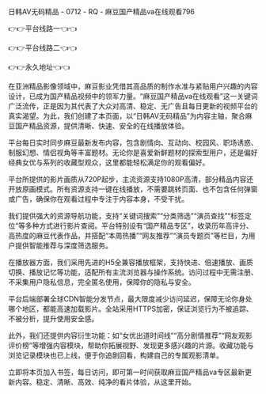 日韩AV无码精品 - 0712 - RQ - 麻豆国产精品va在线观看796

👉👉平台线路一👈👈

👉👉平台线路二👈👈

👉👉永久地址👈👈

在亚洲精品影像领域中，麻豆影业凭借其高品质的制作水准与紧贴用户兴趣的内容设计，已成为国产精品视频中的领军力量。“麻豆国产精品va在线观看”这一关键词广泛流传，正是因为其代表了大众对高清、稳定、无广告且每日更新的视频平台的真实渴望。为此，我们创建了本页面，以“日韩AV无码精品”为内容主轴，聚合麻豆国产精品资源，提供清晰、快速、安全的在线播放体验。

平台每日实时同步麻豆最新发布内容，包含剧情向、互动向、校园风、职场诱惑、制服幻想、情侣视角等丰富题材。无论你是喜爱新鲜题材的探索型用户，还是偏好经典女优与系列的收藏型观众，这里都能轻松满足你的观看偏好。

平台所提供的影片画质从720P起步，主流资源支持1080P高清，部分精品内容还开放原画模式。所有资源支持一键在线播放，不需要跳转页面、也不包含任何弹窗或广告，确保你在观看过程中专注于内容本身，不受干扰。

我们提供强大的资源导航功能，支持“关键词搜索”“分类筛选”“演员查找”“标签定位”等多种方式进行影片查阅。平台特别设有“国产精品专区”，收录历年高评分、高热度的麻豆代表作品，并搭配“本周热播”“网友推荐”“演员专题页”等栏目，为用户提供智能推荐与深度筛选服务。

在播放器方面，我们采用先进的H5全兼容播放框架，支持快进、倍速播放、画质切换、播放记忆等功能，适配所有主流浏览器与操作系统。访问过程中无需注册、不采集用户隐私信息，完全匿名使用，保障你的隐私与安全。

平台后端部署全球CDN智能分发节点，最大限度减少访问延迟，保障无论你身处哪个地区，都能高速加载影片。全站采用HTTPS加密，保证浏览行为不被追踪、不被分析，提升使用安全感。

此外，我们还提供内容衍生功能：如“女优出道时间线”“高分剧情推荐”“网友观影评价榜”等增强内容模块，帮助你拓展视野、发现更多感兴趣的片源。收藏功能与浏览记录模块也已上线，便于你追剧回看，构建自己的专属观影清单。

立即将本页加入书签，每日访问，即可第一时间获取麻豆国产精品va专区最新更新内容。稳定、清晰、高效、纯净的看片体验，从这里开始。

